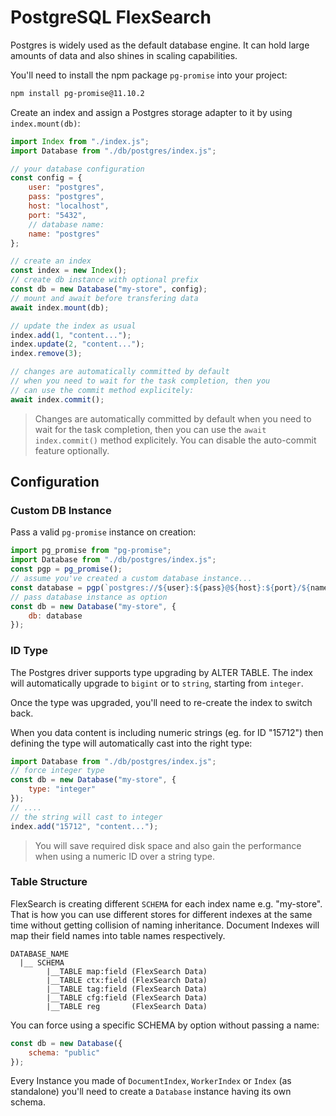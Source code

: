 # PostgreSQL FlexSearch

Postgres is widely used as the default database engine. It can hold large amounts of data and also shines in scaling capabilities.

You'll need to install the npm package `pg-promise` into your project:
```bash
npm install pg-promise@11.10.2
```

Create an index and assign a Postgres storage adapter to it by using `index.mount(db)`:

```js
import Index from "./index.js";
import Database from "./db/postgres/index.js";

// your database configuration
const config = {
    user: "postgres",
    pass: "postgres",
    host: "localhost",
    port: "5432",
    // database name:
    name: "postgres"
};

// create an index
const index = new Index();
// create db instance with optional prefix
const db = new Database("my-store", config);
// mount and await before transfering data
await index.mount(db);

// update the index as usual
index.add(1, "content...");
index.update(2, "content...");
index.remove(3);

// changes are automatically committed by default
// when you need to wait for the task completion, then you
// can use the commit method explicitely:
await index.commit();
```

> Changes are automatically committed by default when you need to wait for the task completion, then you can use the `await index.commit()` method explicitely. You can disable the auto-commit feature optionally.

## Configuration

### Custom DB Instance

Pass a valid `pg-promise` instance on creation:

```js
import pg_promise from "pg-promise";
import Database from "./db/postgres/index.js";
const pgp = pg_promise();
// assume you've created a custom database instance...
const database = pgp(`postgres://${user}:${pass}@${host}:${port}/${name}`);
// pass database instance as option
const db = new Database("my-store", {
    db: database
});
```

### ID Type

The Postgres driver supports type upgrading by ALTER TABLE. The index will automatically upgrade to `bigint` or to `string`, starting from `integer`.

Once the type was upgraded, you'll need to re-create the index to switch back.

When you data content is including numeric strings (eg. for ID "15712") then defining the type will automatically cast into the right type:

```js
import Database from "./db/postgres/index.js";
// force integer type
const db = new Database("my-store", {
    type: "integer"
});
// ....
// the string will cast to integer
index.add("15712", "content...");
```

> You will save required disk space and also gain the performance when using a numeric ID over a string type.

### Table Structure

FlexSearch is creating different `SCHEMA` for each index name e.g. "my-store". That is how you can use different stores for different indexes at the same time without getting collision of naming inheritance. Document Indexes will map their field names into table names respectively.

```
DATABASE_NAME
  |__ SCHEMA
        |__TABLE map:field (FlexSearch Data) 
        |__TABLE ctx:field (FlexSearch Data) 
        |__TABLE tag:field (FlexSearch Data) 
        |__TABLE cfg:field (FlexSearch Data) 
        |__TABLE reg       (FlexSearch Data) 
```

You can force using a specific SCHEMA by option without passing a name:

```js
const db = new Database({
    schema: "public"
});
```

Every Instance you made of `DocumentIndex`, `WorkerIndex` or `Index` (as standalone) you'll need to create a `Database` instance having its own schema. 